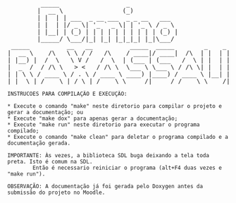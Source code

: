 <pre>
		 _____                  _             
		|  __ \                (_)            
		| |  | | ___  _ __ ___  _ _ __   ___  
		| |  | |/ _ \| '_ ` _ \| | '_ \ / _ \ 
		| |__| | (_) | | | | | | | | | | (_) |
		|_____/ \___/|_| |_| |_|_|_| |_|\___/ 
 _____          __   __          _____  _____        _    _ __  __ 
|  __ \    /\   \ \ / /   /\    / ____|/ ____|  /\  | |  | |  \/  |
| |__) |  /  \   \ V /   /  \  | (___ | (___   /  \ | |  | | \  / |
|  _  /  / /\ \   > <   / /\ \  \___ \ \___ \ / /\ \| |  | | |\/| |
| | \ \ / ____ \ / . \ / ____ \ ____) |____) / ____ \ |__| | |  | |
|_|  \_|_/    \_|_/ \_|_/    \_\_____/|_____/_/    \_\____/|_|  |_|
</pre>

	INSTRUCOES PARA COMPILAÇÃO E EXECUÇÃO:
	
	* Execute o comando "make" neste diretorio para compilar o projeto e gerar a documentação; ou
	* Execute "make dox" para apenas gerar a documentação;
	* Execute "make run" neste diretorio para executar o programa compilado;
	* Execute o comando "make clean" para deletar o programa compilado e a documentação gerada.
	
	IMPORTANTE:	Às vezes, a biblioteca SDL buga deixando a tela toda preta. Isto é comum na SDL.
			Então é necessario reiniciar o programa (alt+F4 duas vezes e "make run").
	
	OBSERVAÇÃO:	A documentação já foi gerada pelo Doxygen antes da submissão do projeto no Moodle.
